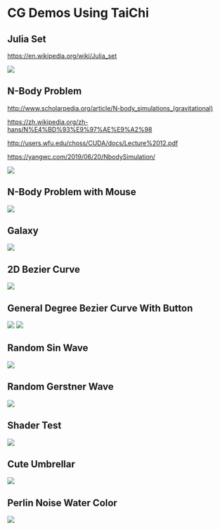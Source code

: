 # CG Demos Using TaiChi

## Julia Set

https://en.wikipedia.org/wiki/Julia_set

![](./result/julia_set.gif)

## N-Body Problem

http://www.scholarpedia.org/article/N-body_simulations_(gravitational)

https://zh.wikipedia.org/zh-hans/N%E4%BD%93%E9%97%AE%E9%A2%98

http://users.wfu.edu/choss/CUDA/docs/Lecture%2012.pdf

https://yangwc.com/2019/06/20/NbodySimulation/

![](./result/nbody.gif)

## N-Body Problem with Mouse

![](./result/nbody-mouse.gif)

## Galaxy

![](./result/galaxy.gif)

## 2D Bezier Curve
![](./result/bezier_curve.gif)

## General Degree Bezier Curve With Button
![](./result/bezier_curve2.gif)
![](./result/bezier_curve3.gif)

## Random Sin Wave
![](./result/sinWave.gif)

## Random Gerstner Wave
![](./result/gerstnerWave.gif)

## Shader Test
![](./result/shaderTest.gif)

## Cute Umbrellar
![](./result/umbrellar.gif)

## Perlin Noise Water Color
![](./result/waterColor.gif)